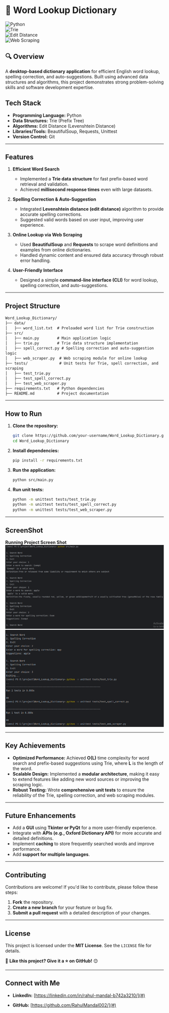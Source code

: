 # 📜 Word Lookup Dictionary  

![Python](https://img.shields.io/badge/Python-3.8%2B-blue)  
![Trie](https://img.shields.io/badge/Data%20Structure-Trie-green)  
![Edit Distance](https://img.shields.io/badge/Algorithm-Edit%20Distance-orange)  
![Web Scraping](https://img.shields.io/badge/Feature-Web%20Scraping-yellowgreen)  

## 🔍 Overview  
A **desktop-based dictionary application** for efficient English word lookup, spelling correction, and auto-suggestions. Built using advanced data structures and algorithms, this project demonstrates strong problem-solving skills and software development expertise.

## Tech Stack

- **Programming Language:** Python
- **Data Structures:** Trie (Prefix Tree)
- **Algorithms:** Edit Distance (Levenshtein Distance)
- **Libraries/Tools:** BeautifulSoup, Requests, Unittest
- **Version Control:** Git

---

## Features

1. **Efficient Word Search**

   - Implemented a **Trie data structure** for fast prefix-based word retrieval and validation.
   - Achieved **millisecond response times** even with large datasets.

2. **Spelling Correction & Auto-Suggestion**

   - Integrated **Levenshtein distance (edit distance)** algorithm to provide accurate spelling corrections.
   - Suggested valid words based on user input, improving user experience.

3. **Online Lookup via Web Scraping**

   - Used **BeautifulSoup** and **Requests** to scrape word definitions and examples from online dictionaries.
   - Handled dynamic content and ensured data accuracy through robust error handling.

4. **User-Friendly Interface**

   - Designed a simple **command-line interface (CLI)** for word lookup, spelling correction, and auto-suggestions.

---

## Project Structure

```
Word_Lookup_Dictionary/
├── data/
│   ├── word_list.txt  # Preloaded word list for Trie construction
├── src/
│   ├── main.py        # Main application logic
│   ├── trie.py        # Trie data structure implementation
│   ├── spell_correct.py # Spelling correction and auto-suggestion logic
│   ├── web_scraper.py  # Web scraping module for online lookup
├── tests/              # Unit tests for Trie, spell correction, and scraping
│   ├── test_trie.py
│   ├── test_spell_correct.py
│   ├── test_web_scraper.py
├── requirements.txt   # Python dependencies
├── README.md          # Project documentation
```

---

## How to Run

1. **Clone the repository:**
   ```bash
   git clone https://github.com/your-username/Word_Lookup_Dictionary.git
   cd Word_Lookup_Dictionary
   ```
2. **Install dependencies:**
   ```bash
   pip install -r requirements.txt
   ```
3. **Run the application:**
   ```bash
   python src/main.py
   ```
4. **Run unit tests:**
   ```bash
   python -m unittest tests/test_trie.py
   python -m unittest tests/test_spell_correct.py
   python -m unittest tests/test_web_scraper.py
   ```

---
## ScreenShot  
**Running Project Screen Shot**
![Word Lookup Dictionary Screenshot](screenshot1.png)
![Word Lookup Dictionary Screenshot](screenshot2.png)

---
## Key Achievements

- **Optimized Performance:** Achieved **O(L)** time complexity for word search and prefix-based suggestions using Trie, where **L** is the length of the word.
- **Scalable Design:** Implemented a **modular architecture**, making it easy to extend features like adding new word sources or improving the scraping logic.
- **Robust Testing:** Wrote **comprehensive unit tests** to ensure the reliability of the Trie, spelling correction, and web scraping modules.

---

## Future Enhancements

- Add a **GUI** using **Tkinter or PyQt** for a more user-friendly experience.
- Integrate with **APIs (e.g., Oxford Dictionary API)** for more accurate and detailed definitions.
- Implement **caching** to store frequently searched words and improve performance.
- Add **support for multiple languages**.

---

## Contributing

Contributions are welcome! If you'd like to contribute, please follow these steps:

1. **Fork** the repository.
2. **Create a new branch** for your feature or bug fix.
3. **Submit a pull request** with a detailed description of your changes.

---

## License

This project is licensed under the **MIT License**. See the `LICENSE` file for details.

📌 **Like this project? Give it a ⭐ on GitHub!** 😊

---
## Connect with Me


- **LinkedIn:** [https://linkedin.com/in/rahul-mandal-b742a3210/](#)

- **GitHub:** [https://github.com/RahulMandal002/](#)  


